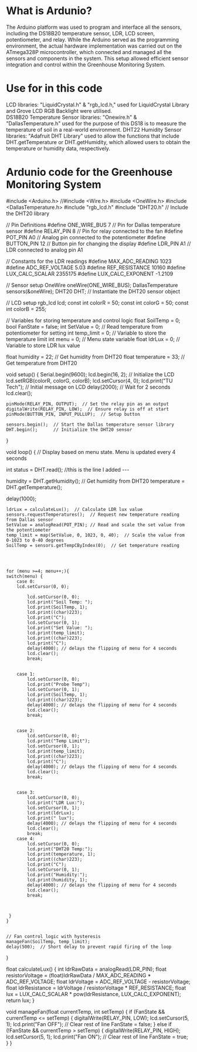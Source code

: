 # What is Ardunio?
The Arduino platform was used to program and interface all the sensors, including the DS18B20 temperature sensor, LDR, LCD screen, potentiometer, and relay. While the Arduino served as the programming environment, the actual hardware implementation was carried out on the ATmega328P microcontroller, which connected and managed all the sensors and components in the system. This setup allowed efficient sensor integration and control within the Greenhouse Monitoring System.
# Use for in this code
LCD libraries: "LiquidCrystal.h" & "rgb_lcd.h," used for LiquidCrystal Library and Grove LCD RGB Backlight were utilised.  
DS18B20 Temperature Sensor libraries: "Onewire.h" & "DallasTemperature.h" used for the purpose of this DS18 is to measure the temperature of soil in a real-world environment. 
DHT22 Humidity Sensor libraries: "Adafruit DHT Library" used to allow the functions that include DHT.getTemperature or DHT.getHumidity, which allowed users to obtain the temperature or humidity data, respectively. 
# Ardunio code for the Greenhouse Monitoring System
#include <Arduino.h>
//#include <Wire.h>
#include <OneWire.h>
#include <DallasTemperature.h>
#include "rgb_lcd.h"
#include "DHT20.h"  // Include the DHT20 library


// Pin Definitions
#define ONE_WIRE_BUS 7          // Pin for Dallas temperature sensor
#define RELAY_PIN 8             // Pin for relay connected to the fan
#define POT_PIN A0              // Analog pin connected to the potentiometer
#define BUTTON_PIN 12           // Button pin for changing the display
#define LDR_PIN A1              // LDR connected to analog pin A1


// Constants for the LDR readings
#define MAX_ADC_READING 1023
#define ADC_REF_VOLTAGE 5.03
#define REF_RESISTANCE 10160
#define LUX_CALC_SCALAR 2355175
#define LUX_CALC_EXPONENT -1.2109


// Sensor setup
OneWire oneWire(ONE_WIRE_BUS);
DallasTemperature sensors(&oneWire);
DHT20 DHT;  // Instantiate the DHT20 sensor object


// LCD setup
rgb_lcd lcd;
const int colorR = 50;
const int colorG = 50;
const int colorB = 255;


// Variables for storing temperature and control logic
float SoilTemp = 0;
bool FanState = false;
int SetValue = 0;              // Read temperature from potentiometer for setting
int temp_limit = 0;            // Variable to store the temperature limit
int menu = 0;                  // Menu state variable
float ldrLux = 0;              // Variable to store LDR lux value


float humidity = 22;  // Get humidity from DHT20
float temperature = 33;  // Get temperature from DHT20


void setup() {
    Serial.begin(9600);
    lcd.begin(16, 2);          // Initialize the LCD
    lcd.setRGB(colorR, colorG, colorB);
    lcd.setCursor(4, 0);
    lcd.print("TU Tech");  // Initial message on LCD
    delay(2000);               // Wait for 2 seconds
    lcd.clear();


    pinMode(RELAY_PIN, OUTPUT);  // Set the relay pin as an output
    digitalWrite(RELAY_PIN, LOW);  // Ensure relay is off at start
    pinMode(BUTTON_PIN, INPUT_PULLUP);  // Setup button

    sensors.begin();  // Start the Dallas temperature sensor library
    DHT.begin();      // Initialize the DHT20 sensor
}


void loop() { // Display based on menu state. Menu is updated every 4 seconds
 
 int status = DHT.read();  //this is the line I added ---
   
 
humidity = DHT.getHumidity();  // Get humidity from DHT20
temperature = DHT.getTemperature(); 


delay(1000);


    ldrLux = calculateLux();  // Calculate LDR lux value
    sensors.requestTemperatures();  // Request new temperature reading from Dallas sensor
    SetValue = analogRead(POT_PIN); // Read and scale the set value from the potentiometer
    temp_limit = map(SetValue, 0, 1023, 0, 40);  // Scale the value from 0-1023 to 0-40 degrees
    SoilTemp = sensors.getTempCByIndex(0);  // Get temperature reading
    
    


    for (menu >=4; menu++;){
    switch(menu) {
        case 0:
        lcd.setCursor(0, 0);
            
            lcd.setCursor(0, 0);
            lcd.print("Soil Temp: ");
            lcd.print(SoilTemp, 1);
            lcd.print((char)223);
            lcd.print("C");
            lcd.setCursor(0, 1);
            lcd.print("Set Value: ");
            lcd.print(temp_limit);
            lcd.print((char)223);
            lcd.print("C");
            delay(4000); // delays the flipping of menu for 4 seconds
            lcd.clear();
            break;


        case 1:
            lcd.setCursor(0, 0);
            lcd.print("Probe Temp");
            lcd.setCursor(0, 1);
            lcd.print(SoilTemp, 1);
            lcd.print((char)223);
            delay(4000); // delays the flipping of menu for 4 seconds
            lcd.clear();
            break;


        case 2:
            lcd.setCursor(0, 0);
            lcd.print("Temp Limit");
            lcd.setCursor(0, 1);
            lcd.print(temp_limit);
            lcd.print((char)223);
            lcd.print("C");
            delay(4000); // delays the flipping of menu for 4 seconds
            lcd.clear();
            break;


        case 3:
            lcd.setCursor(0, 0);
            lcd.print("LDR Lux:");
            lcd.setCursor(0, 1);
            lcd.print(ldrLux);
            lcd.print(" lux");
            delay(4000); // delays the flipping of menu for 4 seconds
            lcd.clear();
            break;
        case 4:
            lcd.setCursor(0, 0);
            lcd.print("DHT20 Temp:");
            lcd.print(temperature, 1);
            lcd.print((char)223);
            lcd.print("C");
            lcd.setCursor(0, 1);
            lcd.print("Humidity:");
            lcd.print(humidity, 1);
            delay(4000); // delays the flipping of menu for 4 seconds
            lcd.clear();
            break;
        


     }
    }


    // Fan control logic with hysteresis
    manageFan(SoilTemp, temp_limit);
    delay(500);  // Short delay to prevent rapid firing of the loop
}


float calculateLux() {
    int ldrRawData = analogRead(LDR_PIN);
    float resistorVoltage = (float)ldrRawData / MAX_ADC_READING * ADC_REF_VOLTAGE;
    float ldrVoltage = ADC_REF_VOLTAGE - resistorVoltage;
    float ldrResistance = ldrVoltage / resistorVoltage * REF_RESISTANCE;
    float lux = LUX_CALC_SCALAR * pow(ldrResistance, LUX_CALC_EXPONENT);
    return lux;
}


void manageFan(float currentTemp, int setTemp) {
    if (FanState && currentTemp <= setTemp) {
        digitalWrite(RELAY_PIN, LOW);
        lcd.setCursor(5, 1);
        lcd.print("Fan OFF");  // Clear rest of line
        FanState = false;
    } else if (!FanState && currentTemp > setTemp) {
        digitalWrite(RELAY_PIN, HIGH);
        lcd.setCursor(5, 1);
        lcd.print("Fan ON");  // Clear rest of line
        FanState = true;
    }
}
